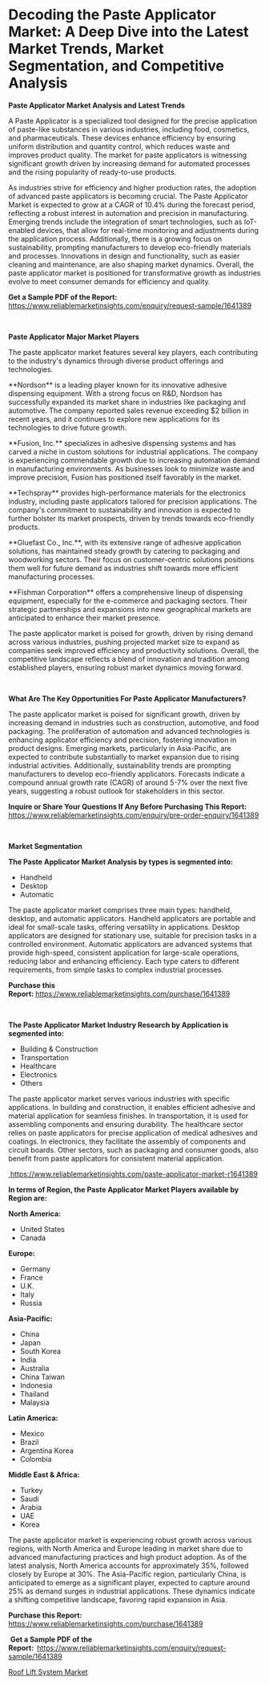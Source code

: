 <p><h1>Decoding the Paste Applicator Market: A Deep Dive into the Latest Market Trends, Market Segmentation, and Competitive Analysis</h1></p><p><strong>Paste Applicator Market Analysis and Latest Trends</strong></p>
<p><p>A Paste Applicator is a specialized tool designed for the precise application of paste-like substances in various industries, including food, cosmetics, and pharmaceuticals. These devices enhance efficiency by ensuring uniform distribution and quantity control, which reduces waste and improves product quality. The market for paste applicators is witnessing significant growth driven by increasing demand for automated processes and the rising popularity of ready-to-use products.</p><p>As industries strive for efficiency and higher production rates, the adoption of advanced paste applicators is becoming crucial. The Paste Applicator Market is expected to grow at a CAGR of 10.4% during the forecast period, reflecting a robust interest in automation and precision in manufacturing. Emerging trends include the integration of smart technologies, such as IoT-enabled devices, that allow for real-time monitoring and adjustments during the application process. Additionally, there is a growing focus on sustainability, prompting manufacturers to develop eco-friendly materials and processes. Innovations in design and functionality, such as easier cleaning and maintenance, are also shaping market dynamics. Overall, the paste applicator market is positioned for transformative growth as industries evolve to meet consumer demands for efficiency and quality.</p></p>
<p><strong>Get a Sample PDF of the Report:&nbsp;</strong> <a href="https://www.reliablemarketinsights.com/enquiry/request-sample/1641389?utm_campaign=2638&utm_medium=2&utm_source=Github&utm_content=ia&utm_term=22022025&utm_id=paste-applicator">https://www.reliablemarketinsights.com/enquiry/request-sample/1641389</a></p>
<p>&nbsp;</p>
<p><strong>Paste Applicator Major Market Players</strong></p>
<p><p>The paste applicator market features several key players, each contributing to the industry's dynamics through diverse product offerings and technologies. </p><p>**Nordson** is a leading player known for its innovative adhesive dispensing equipment. With a strong focus on R&D, Nordson has successfully expanded its market share in industries like packaging and automotive. The company reported sales revenue exceeding $2 billion in recent years, and it continues to explore new applications for its technologies to drive future growth.</p><p>**Fusion, Inc.** specializes in adhesive dispensing systems and has carved a niche in custom solutions for industrial applications. The company is experiencing commendable growth due to increasing automation demand in manufacturing environments. As businesses look to minimize waste and improve precision, Fusion has positioned itself favorably in the market.</p><p>**Techspray** provides high-performance materials for the electronics industry, including paste applicators tailored for precision applications. The company's commitment to sustainability and innovation is expected to further bolster its market prospects, driven by trends towards eco-friendly products.</p><p>**Gluefast Co., Inc.**, with its extensive range of adhesive application solutions, has maintained steady growth by catering to packaging and woodworking sectors. Their focus on customer-centric solutions positions them well for future demand as industries shift towards more efficient manufacturing processes.</p><p>**Fishman Corporation** offers a comprehensive lineup of dispensing equipment, especially for the e-commerce and packaging sectors. Their strategic partnerships and expansions into new geographical markets are anticipated to enhance their market presence.</p><p>The paste applicator market is poised for growth, driven by rising demand across various industries, pushing projected market size to expand as companies seek improved efficiency and productivity solutions. Overall, the competitive landscape reflects a blend of innovation and tradition among established players, ensuring robust market dynamics moving forward.</p></p>
<p>&nbsp;</p>
<p><strong>What Are The Key Opportunities For Paste Applicator Manufacturers?</strong></p>
<p><p>The paste applicator market is poised for significant growth, driven by increasing demand in industries such as construction, automotive, and food packaging. The proliferation of automation and advanced technologies is enhancing applicator efficiency and precision, fostering innovation in product designs. Emerging markets, particularly in Asia-Pacific, are expected to contribute substantially to market expansion due to rising industrial activities. Additionally, sustainability trends are prompting manufacturers to develop eco-friendly applicators. Forecasts indicate a compound annual growth rate (CAGR) of around 5-7% over the next five years, suggesting a robust outlook for stakeholders in this sector.</p></p>
<p><strong>Inquire or Share Your Questions If Any Before Purchasing This Report:</strong> <a href="https://www.reliablemarketinsights.com/enquiry/pre-order-enquiry/1641389?utm_campaign=2638&utm_medium=2&utm_source=Github&utm_content=ia&utm_term=22022025&utm_id=paste-applicator">https://www.reliablemarketinsights.com/enquiry/pre-order-enquiry/1641389</a></p>
<p>&nbsp;</p>
<p><strong>Market Segmentation</strong></p>
<p><strong>The Paste Applicator Market Analysis by types is segmented into:</strong></p>
<p><ul><li>Handheld</li><li>Desktop</li><li>Automatic</li></ul></p>
<p><p>The paste applicator market comprises three main types: handheld, desktop, and automatic applicators. Handheld applicators are portable and ideal for small-scale tasks, offering versatility in applications. Desktop applicators are designed for stationary use, suitable for precision tasks in a controlled environment. Automatic applicators are advanced systems that provide high-speed, consistent application for large-scale operations, reducing labor and enhancing efficiency. Each type caters to different requirements, from simple tasks to complex industrial processes.</p></p>
<p><strong>Purchase this Report:&nbsp;</strong><a href="https://www.reliablemarketinsights.com/purchase/1641389?utm_campaign=2638&utm_medium=2&utm_source=Github&utm_content=ia&utm_term=22022025&utm_id=paste-applicator">https://www.reliablemarketinsights.com/purchase/1641389</a></p>
<p>&nbsp;</p>
<p><strong>The Paste Applicator Market Industry Research by Application is segmented into:</strong></p>
<p><ul><li>Building & Construction</li><li>Transportation</li><li>Healthcare</li><li>Electronics</li><li>Others</li></ul></p>
<p><p>The paste applicator market serves various industries with specific applications. In building and construction, it enables efficient adhesive and material application for seamless finishes. In transportation, it is used for assembling components and ensuring durability. The healthcare sector relies on paste applicators for precise application of medical adhesives and coatings. In electronics, they facilitate the assembly of components and circuit boards. Other sectors, such as packaging and consumer goods, also benefit from paste applicators for consistent material application.</p></p>
<p><a href="https://www.reliablemarketinsights.com/paste-applicator-market-r1641389?utm_campaign=2638&utm_medium=2&utm_source=Github&utm_content=ia&utm_term=22022025&utm_id=paste-applicator">&nbsp;https://www.reliablemarketinsights.com/paste-applicator-market-r1641389</a></p>
<p><strong>In terms of Region, the Paste Applicator Market Players available by Region are:</strong></p>
<p>
    <p> <strong> North America: </strong>
        <ul>
            <li>United States</li>
            <li>Canada</li>
        </ul>
        </p> 
    <p> <strong> Europe: </strong>
        <ul>
            <li>Germany</li>
            <li>France</li>
            <li>U.K.</li>
            <li>Italy</li>
            <li>Russia</li>
        </ul>
        </p> 
    <p> <strong> Asia-Pacific: </strong>
        <ul>
            <li>China</li>
            <li>Japan</li>
            <li>South Korea</li>
            <li>India</li>
            <li>Australia</li>
            <li>China Taiwan</li>
            <li>Indonesia</li>
            <li>Thailand</li>
            <li>Malaysia</li>
        </ul>
        </p> 
    <p> <strong> Latin America: </strong>
        <ul>
            <li>Mexico</li>
            <li>Brazil</li>
            <li>Argentina Korea</li>
            <li>Colombia</li>
        </ul>
        </p> 
    <p> <strong> Middle East & Africa: </strong>
        <ul>
            <li>Turkey</li>
            <li>Saudi</li>
            <li>Arabia</li>
            <li>UAE</li>
            <li>Korea</li>
        </ul>
    </p>
    </p>
<p><p>The paste applicator market is experiencing robust growth across various regions, with North America and Europe leading in market share due to advanced manufacturing practices and high product adoption. As of the latest analysis, North America accounts for approximately 35%, followed closely by Europe at 30%. The Asia-Pacific region, particularly China, is anticipated to emerge as a significant player, expected to capture around 25% as demand surges in industrial applications. These dynamics indicate a shifting competitive landscape, favoring rapid expansion in Asia.</p></p>
<p><strong>Purchase this Report: </strong><a href="https://www.reliablemarketinsights.com/purchase/1641389?utm_campaign=2638&utm_medium=2&utm_source=Github&utm_content=ia&utm_term=22022025&utm_id=paste-applicator">https://www.reliablemarketinsights.com/purchase/1641389</a></p>
<p>&nbsp;<strong>Get a Sample PDF of the Report:&nbsp;&nbsp;</strong><a href="https://www.reliablemarketinsights.com/enquiry/request-sample/1641389?utm_campaign=2638&utm_medium=2&utm_source=Github&utm_content=ia&utm_term=22022025&utm_id=paste-applicator">https://www.reliablemarketinsights.com/enquiry/request-sample/1641389</a></p>
<p><strong></strong></p>
<p><p><a href="https://github.com/anuellaruska/Market-Research-Report-List-1/blob/main/roof-lift-system-market.md?utm_campaign=2638&utm_medium=2&utm_source=Github&utm_content=ia&utm_term=22022025&utm_id=paste-applicator">Roof Lift System Market</a></p></p>